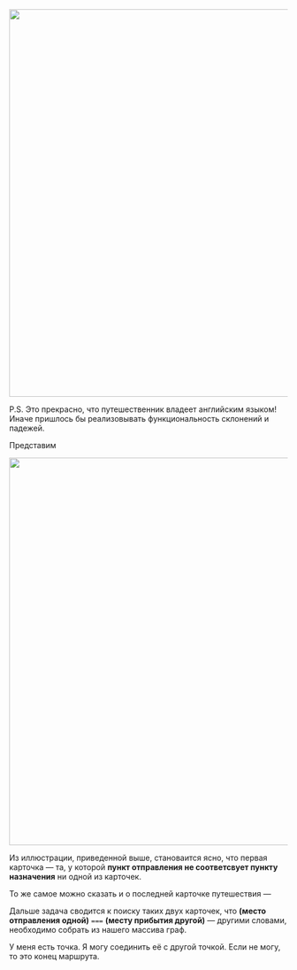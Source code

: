 
##

<img src='https://pp.userapi.com/c638824/v638824043/2bd99/kk_aZG_oDF8.jpg' width=700/>

P.S. Это прекрасно, что путешественник владеет английским языком! Иначе пришлось бы реализовывать функциональность склонений и падежей.

Представим

<img src='https://pp.userapi.com/c638824/v638824043/2be57/h7qGu7HF_tA.jpg' width=700/>

Из иллюстрации, приведенной выше, становаится ясно, что первая карточка — та, у которой **пункт отправления не соответсвует пункту назначения** ни одной из карточек.

То же самое можно сказать и о последней карточке путешествия —

Дальше задача сводится к поиску таких двух карточек, что **(место отправления одной)** `===` **(месту прибытия другой)** — другими словами, необходимо собрать из нашего массива граф.


У меня есть точка. Я могу соединить её с другой точкой. Если не могу, то это конец маршрута.
